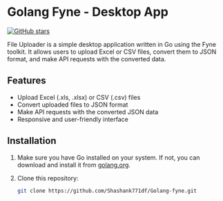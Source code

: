 # Golang Fyne - Desktop App

[![GitHub stars](https://img.shields.io/github/stars/Shashank771df/Golang-fyne.svg)](https://github.com/Shashank771df/YourRepo/stargazers)

File Uploader is a simple desktop application written in Go using the Fyne toolkit. It allows users to upload Excel or CSV files, convert them to JSON format, and make API requests with the converted data.

## Features

- Upload Excel (.xls, .xlsx) or CSV (.csv) files
- Convert uploaded files to JSON format
- Make API requests with the converted JSON data
- Responsive and user-friendly interface

## Installation

1. Make sure you have Go installed on your system. If not, you can download and install it from [golang.org](https://golang.org/dl/).
2. Clone this repository:

   ```bash
   git clone https://github.com/Shashank771df/Golang-fyne.git
